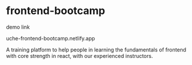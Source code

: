 # frontend-bootcamp

demo link

uche-frontend-bootcamp.netlify.app

A training platform to help people in learning the fundamentals of frontend with core strength in react, with our experienced instructors.
